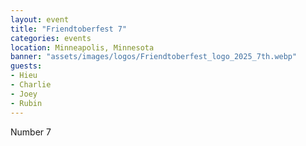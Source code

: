 ```yaml
---
layout: event
title: "Friendtoberfest 7"
categories: events
location: Minneapolis, Minnesota
banner: "assets/images/logos/Friendtoberfest_logo_2025_7th.webp"
guests:
- Hieu
- Charlie
- Joey
- Rubin
---
```


Number 7
